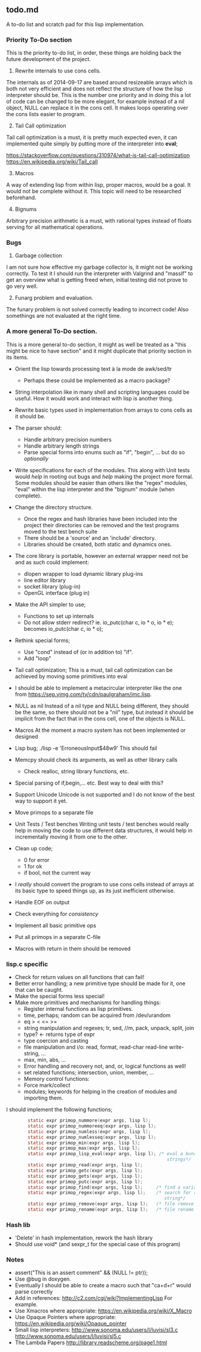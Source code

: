## todo.md

A to-do list and scratch pad for this lisp implementation.

### Priority To-Do section

This is the priority to-do list, in order, these things are holding back the
future development of the project.

1. Rewrite internals to use cons cells.

The internals as of 2014-09-17 are based around resizeable arrays which is both
not very efficient and does not reflect the structure of how the lisp
interpreter should be. This is the number one priority and in doing this a lot
of code can be changed to be more elegant, for example instead of a nil object,
NULL can replace it in the cons cell. It makes loops operating over the cons
lists easier to program.

2. Tail Call optimization

Tail call optimization is a must, it is pretty much expected even, it can
implemented quite simply by putting more of the interpreter into **eval**;

<https://stackoverflow.com/questions/310974/what-is-tail-call-optimization>
<https://en.wikipedia.org/wiki/Tail_call>

3. Macros

A way of extending lisp from within lisp, proper macros, would be a goal. It
would not be complete without it. This topic will need to be researched
beforehand.

4. Bignums

Arbitrary precision arithmetic is a must, with rational types instead of floats
serving for all mathematical operations.

### Bugs

1. Garbage collection

I am not sure how effective my garbage collector is, it might not be working
correctly. To test it I should run the interpreter with Valgrind and "massif" to
get an overview what is getting freed when, initial testing did not prove to go
very well. 

2. Funarg problem and evaluation.

The funary problem is not solved correctly leading to incorrect code! Also
somethings are not evaluated at the right time.

### A more general To-Do section.

This is a more general to-do section, it might as well be treated as a "this
might be nice to have section" and it might duplicate that priority section in
its items.

* Orient the lisp towards processing text à la mode de awk/sed/tr 
  - Perhaps these could be implemented as a macro package?
* String interpolation like in many shell and scripting languages could
  be useful. How it would work and interact with lisp is another thing.
* Rewrite basic types used in implementation from arrays to cons
  cells as it should be.
 
* The parser should:
  - Handle arbitrary precision numbers
  - Handle arbitrary length strings
  - Parse special forms into enums such as
  "if", "begin", ...
  but do so *optionally*

* Write specifications for each of the modules. This along
  with Unit tests would *help* in rooting out bugs and *help*
  making the project more formal. Some modules should be easier
  than others like the "regex" modules, "eval" within the lisp
  interpreter and the "bignum" module (when complete).

* Change the directory structure.
  - Once the regex and hash libraries have been included into the
  project their directories can be removed and the test programs
  moved to the test bench suite
  - There should be a 'source' and an 'include' directory.
  - Libraries should be created, both static and dynamics ones.

* The core library is portable, however an external wrapper need
  not be and as such could implement:
  - dlopen wrapper to load dynamic library plug-ins
  - line editor library 
  - socket library (plug-in)
  - OpenGL interface (plug in)

* Make the API simpler to use;
  - Functions to set up internals
  - Do not allow stderr redirect? 
  ie. 
  io\_putc(char c, io * o, io * e);
  becomes
  io\_putc(char c, io * o);

* Rethink special forms;
  - Use "cond" instead of (or in addition to) "if".
  - Add "loop"

* Tail call optimization;
  This is a must, tail call optimization can be achieved by moving some
  primitives into eval

* I should be able to implement a metacircular interpreter like the
  one from <https://sep.yimg.com/ty/cdn/paulgraham/jmc.lisp>.

* NULL as nil
  Instead of a nil type and NULL being different, they should be the
  same, so there should not be a "nil" type, but instead it should be
  implicit from the fact that in the cons cell, one of the objects
  is NULL.

* Macros
  At the moment a macro system has not been implemented or designed

* Lisp bug; ./lisp -e 'ErroneousInput$48w9'
  This should fail

* Memcpy should check its arguments, as well as other library calls
  - Check realloc, string library functions, etc.

* Special parsing of if,begin,... etc. Best way to deal with this?

* Support Unicode
  Unicode is not supported and I do not know of the best way to support
  it yet.

* Move primops to a separate file

* Unit Tests / Test benches
  Writing unit tests / test benches would really help in moving the code
  to use different data structures, it would help in incrementally moving
  it from one to the other.

* Clean up code;
  - 0 for error
  - 1 for ok
  - if bool, not the current way

* I *really* should convert the program to use cons cells instead
  of arrays at its basic type to speed things up, as its just inefficient
  otherwise.
* Handle EOF on output
* Check everything for *consistency*
* Implement all basic primitive ops
* Put all primops in a separate C-file
* Macros with return in them should be removed

### lisp.c specific

* Check for return values on all functions that can fail!
* Better error handling; a new primitive type should be made
  for it, one that can be caught.
* Make the special forms less special!
* Make more primitives and mechanisms for handling things:
  - Register internal functions as lisp primitives.
  - time, perhaps; random can be acquired from /dev/urandom
  - eq > < <= >=
  - string manipulation and regexes; tr, sed, //m, pack, unpack, 
  split, join
  - type? <- returns type of expr
  - type coercion and casting
  - file manipulation and i/o: read, format, 
    read-char read-line write-string, ...
  - max, min, abs, ...
  - Error handling and recovery
  not, and, or, logical functions as well!
  - set related functions; intersection, union, member, ...
  - Memory control functions:
  - Force mark/collect
  - modules; keywords for helping in the creation of modules
  and importing them.

I should implement the following functions;

```c
        static expr primop_nummore(expr args, lisp l);
        static expr primop_nummoreeq(expr args, lisp l);
        static expr primop_numless(expr args, lisp l);
        static expr primop_numlesseq(expr args, lisp l);
        static expr primop_min(expr args, lisp l); 
        static expr primop_max(expr args, lisp l);
        static expr primop_lisp_eval(expr args, lisp l); /* eval a bunch of
                                                            strings*/
        static expr primop_read(expr args, lisp l);
        static expr primop_getc(expr args, lisp l);
        static expr primop_gets(expr args, lisp l);
        static expr primop_putc(expr args, lisp l);
        static expr primop_find(expr args, lisp l);     /* find a variable */
        static expr primop_regex(expr args, lisp l);    /* search for regex in
                                                           string*/
        static expr primop_remove(expr args, lisp l);   /* file remove */
        static expr primop_rename(expr args, lisp l);   /* file rename */
```

### Hash lib

* 'Delete' in hash implementation, rework the hash library
* Should use void\* (and sexpr\_t for the special case of this program)

### Notes

* assert("This is an assert comment" && (NULL != ptr));
* Use @bug in doxygen.
* Eventually I should be able to create a macro such that "ca+d+r" would parse
  correctly
* Add in references:
  <http://c2.com/cgi/wiki?ImplementingLisp>
  For example.
* Use Xmacros where appropriate:
  <https://en.wikipedia.org/wiki/X_Macro>
* Use Opaque Pointers where appropriate:
  <https://en.wikipedia.org/wiki/Opaque_pointer>
* Small lisp interpreters:
  <http://www.sonoma.edu/users/l/luvisi/sl3.c>
  <http://www.sonoma.edu/users/l/luvisi/sl5.c>
* The Lambda Papers
  <http://library.readscheme.org/page1.html>
